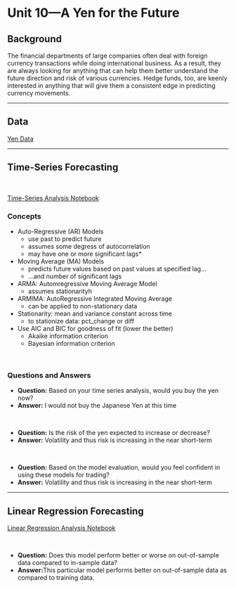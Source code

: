 # Unit 10—A Yen for the Future


## Background

The financial departments of large companies often deal with foreign currency transactions while doing international business. As a result, they are always looking for anything that can help them better understand the future direction and risk of various currencies. Hedge funds, too, are keenly interested in anything that will give them a consistent edge in predicting currency movements.

- - -

## Data

[Yen Data](data/yen.csv)

- - -

## Time-Series Forecasting

<br>

[Time-Series Analysis Notebook](./time_series_analysis.ipynb)

### Concepts

* Auto-Regressive (AR) Models 
    * use past to predict future
    * assumes some degress of autocorrelation
    * may have one or more significant lags*
* Moving Average (MA) Models
    * predicts future values based on past values at specified lag...
    * ...and number of significant lags
* ARMA: Automregressive Moving Average Model
    * assumes stationarityh
* ARMIMA: AutoRegressive Integrated Moving Average
    * can be applied to non-stationary data
* Stationarity: mean and variance constant across time
    * to stationize data: pct_change or diff
* Use AIC and BIC for goodness of fit (lower the better)
    * Akaike information criterion
    * Bayesian information criterion

<br>

### Questions and Answers

* <strong>Question:</strong> Based on your time series analysis, would you buy the yen now?
* <strong>Answer:</strong> I would not buy the Japanese Yen at this time

<br>

* <strong>Question:</strong> Is the risk of the yen expected to increase or decrease?
* <strong>Answer:</strong> Volatility and thus risk is increasing in the near short-term

<br>

* <strong>Question:</strong> Based on the model evaluation, would you feel confident in using these models for trading?
* <strong>Answer:</strong> Volatility and thus risk is increasing in the near short-term


- - -

## Linear Regression Forecasting

[Linear Regression Analysis Notebook](./regression_analysis.ipynb)

<br>

* <strong>Question:</strong> Does this model perform better or worse on out-of-sample data compared to in-sample data?
* <strong>Answer:</strong>This particular model performs better on out-of-sample data as compared to training data.

